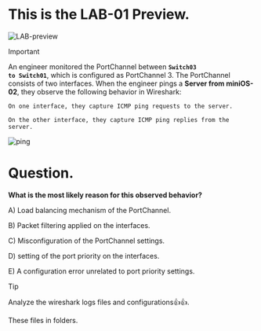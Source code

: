 # This is the LAB-01 Preview.

![LAB-preview](https://github.com/JoashJenushan/GNS3-Network-Lab/assets/137409476/1d94d0c6-eae7-41f9-8eff-a8f7534b1e73)

> [!IMPORTANT]
> An engineer monitored the PortChannel between <code>**Switch03 to Switch01**</code>, which is configured as PortChannel 3. The PortChannel consists of two interfaces.
> When the engineer pings a **Server from miniOS-02**, they observe the following behavior in Wireshark:
>
>     On one interface, they capture ICMP ping requests to the server.
> 
>     On the other interface, they capture ICMP ping replies from the server.
>
> ![ping](https://github.com/JoashJenushan/GNS3-Network-Lab/assets/137409476/79008eda-f7d0-4dd2-b723-8cb439c6fadd)
>

# Question.

**What is the most likely reason for this observed behavior?**

A) Load balancing mechanism of the PortChannel.

B) Packet filtering applied on the interfaces.

C) Misconfiguration of the PortChannel settings.

D) setting of the port priority on the interfaces.

E) A configuration error unrelated to port priority settings.


> [!TIP]
> Analyze the wireshark logs files and configurations👍👍.
> 
> These files in folders.
